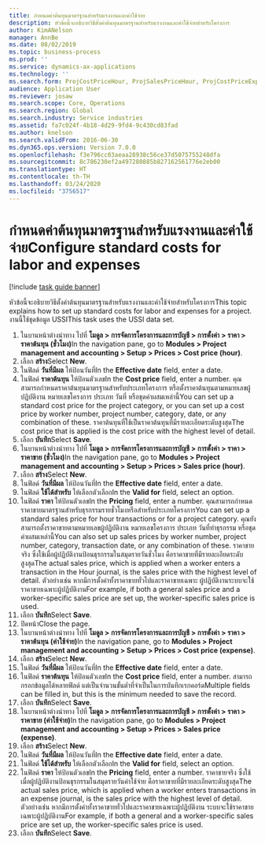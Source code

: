 ```yaml
---
title: กำหนดค่าต้นทุนมาตรฐานสำหรับแรงงานและค่าใช้จ่าย
description: หัวข้อนี้จะอธิบายวิธีตั้งค่าต้นทุนมาตรฐานสำหรับแรงงานและค่าใช้จ่ายสำหรับโครงการ
author: KimANelson
manager: AnnBe
ms.date: 08/02/2019
ms.topic: business-process
ms.prod: ''
ms.service: dynamics-ax-applications
ms.technology: ''
ms.search.form: ProjCostPriceHour, ProjSalesPriceHour, ProjCostPriceExpense, ProjSalesPriceCost
audience: Application User
ms.reviewer: josaw
ms.search.scope: Core, Operations
ms.search.region: Global
ms.search.industry: Service industries
ms.assetid: fa7c024f-4b18-4d29-9fd4-9c430cd83fad
ms.author: knelson
ms.search.validFrom: 2016-06-30
ms.dyn365.ops.version: Version 7.0.0
ms.openlocfilehash: f3e796cc03aeaa28938c56ce37d5075755248dfa
ms.sourcegitcommit: 8c786230ef2a497280885b827162561776e2eb00
ms.translationtype: HT
ms.contentlocale: th-TH
ms.lasthandoff: 03/24/2020
ms.locfileid: "3756517"
---
```

# <a name="configure-standard-costs-for-labor-and-expenses"></a><span data-ttu-id="e45ce-103">กำหนดค่าต้นทุนมาตรฐานสำหรับแรงงานและค่าใช้จ่าย</span><span class="sxs-lookup"><span data-stu-id="e45ce-103">Configure standard costs for labor and expenses</span></span>

[!include [task guide banner](../../includes/task-guide-banner.md)]

<span data-ttu-id="e45ce-104">หัวข้อนี้จะอธิบายวิธีตั้งค่าต้นทุนมาตรฐานสำหรับแรงงานและค่าใช้จ่ายสำหรับโครงการ</span><span class="sxs-lookup"><span data-stu-id="e45ce-104">This topic explains how to set up standard costs for labor and expenses for a project.</span></span> <span data-ttu-id="e45ce-105">งานนี้ใช้ชุดข้อมูล USSI</span><span class="sxs-lookup"><span data-stu-id="e45ce-105">This task uses the USSI data set.</span></span>

1. <span data-ttu-id="e45ce-106">ในบานหน้าต่างนำทาง ไปที่ **โมดูล > การจัดการโครงการและการบัญชี > การตั้งค่า > ราคา > ราคาต้นทุน (ชั่วโมง)**</span><span class="sxs-lookup"><span data-stu-id="e45ce-106">In the navigation pane, go to **Modules > Project management and accounting > Setup > Prices > Cost price (hour)**.</span></span>
2. <span data-ttu-id="e45ce-107">เลือก **สร้าง**</span><span class="sxs-lookup"><span data-stu-id="e45ce-107">Select **New**.</span></span>
3. <span data-ttu-id="e45ce-108">ในฟิลด์ **วันที่มีผล** ให้ป้อนวันที่</span><span class="sxs-lookup"><span data-stu-id="e45ce-108">In the **Effective date** field, enter a date.</span></span>
4. <span data-ttu-id="e45ce-109">ในฟิลด์ **ราคาต้นทุน** ให้ป้อนตัวเลข</span><span class="sxs-lookup"><span data-stu-id="e45ce-109">In the **Cost price** field, enter a number.</span></span> <span data-ttu-id="e45ce-110">คุณสามารถกำหนดราคาต้นทุนมาตรฐานสำหรับประเภทโครงการ หรือตั้งราคาต้นทุนตามหมายเลขผู้ปฏิบัติงาน หมายเลขโครงการ ประเภท วันที่ หรือชุดค่าผสมเหล่านี้</span><span class="sxs-lookup"><span data-stu-id="e45ce-110">You can set up a standard cost price for the project category, or you can set up a cost price by worker number, project number, category, date, or any combination of these.</span></span> <span data-ttu-id="e45ce-111">ราคาต้นทุนที่ใช้เป็นราคาต้นทุนที่มีรายละเอียดระดับสูงสุด</span><span class="sxs-lookup"><span data-stu-id="e45ce-111">The cost price that is applied is the cost price with the highest level of detail.</span></span>  
5. <span data-ttu-id="e45ce-112">เลือก **บันทึก**</span><span class="sxs-lookup"><span data-stu-id="e45ce-112">Select **Save**.</span></span>
6. <span data-ttu-id="e45ce-113">ในบานหน้าต่างนำทาง ไปที่ **โมดูล > การจัดการโครงการและการบัญชี > การตั้งค่า > ราคา > ราคาขาย (ชั่วโมง)**</span><span class="sxs-lookup"><span data-stu-id="e45ce-113">In the navigation pane, go to **Modules > Project management and accounting > Setup > Prices > Sales price (hour)**.</span></span>
7. <span data-ttu-id="e45ce-114">เลือก **สร้าง**</span><span class="sxs-lookup"><span data-stu-id="e45ce-114">Select **New**.</span></span>
8. <span data-ttu-id="e45ce-115">ในฟิลด์ **วันที่มีผล** ให้ป้อนวันที่</span><span class="sxs-lookup"><span data-stu-id="e45ce-115">In the **Effective date** field, enter a date.</span></span>
9. <span data-ttu-id="e45ce-116">ในฟิลด์ **ใช้ได้สำหรับ** ให้เลือกตัวเลือก</span><span class="sxs-lookup"><span data-stu-id="e45ce-116">In the **Valid for** field, select an option.</span></span>
10. <span data-ttu-id="e45ce-117">ในฟิลด์ **ราคา** ให้ป้อนตัวเลข</span><span class="sxs-lookup"><span data-stu-id="e45ce-117">In the **Pricing** field, enter a number.</span></span> <span data-ttu-id="e45ce-118">คุณสามารถกำหนดราคาขายมาตรฐานสำหรับธุรกรรมรายชั่วโมงหรือสำหรับประเภทโครงการ</span><span class="sxs-lookup"><span data-stu-id="e45ce-118">You can set up a standard sales price for hour transactions or for a project category.</span></span> <span data-ttu-id="e45ce-119">คุณยังสามารถตั้งราคาขายตามหมายเลขผู้ปฏิบัติงาน หมายเลขโครงการ ประเภท วันที่ทำธุรกรรม หรือชุดค่าผสมเหล่านี้</span><span class="sxs-lookup"><span data-stu-id="e45ce-119">You can also set up sales prices by worker number, project number, category, transaction date, or any combination of these.</span></span> <span data-ttu-id="e45ce-120">ราคาขายจริง ซึ่งใช้เมื่อผู้ปฏิบัติงานป้อนธุรกรรมในสมุดรายวันชั่วโมง คือราคาขายที่มีรายละเอียดระดับสูงสุด</span><span class="sxs-lookup"><span data-stu-id="e45ce-120">The actual sales price, which is applied when a worker enters a transaction in the Hour journal, is the sales price with the highest level of detail.</span></span> <span data-ttu-id="e45ce-121">ตัวอย่างเช่น หากมีการตั้งค่าทั้งราคาขายทั่วไปและราคาขายเฉพาะ ผู้ปฏิบัติงานระบบจะใช้ราคาขายเฉพาะผู้ปฏิบัติงาน</span><span class="sxs-lookup"><span data-stu-id="e45ce-121">For example, if both a general sales price and a worker-specific sales price are set up, the worker-specific sales price is used.</span></span>  
11. <span data-ttu-id="e45ce-122">เลือก **บันทึก**</span><span class="sxs-lookup"><span data-stu-id="e45ce-122">Select **Save**.</span></span>
12. <span data-ttu-id="e45ce-123">ปิดหน้า</span><span class="sxs-lookup"><span data-stu-id="e45ce-123">Close the page.</span></span>
13. <span data-ttu-id="e45ce-124">ในบานหน้าต่างนำทาง ไปที่ **โมดูล > การจัดการโครงการและการบัญชี > การตั้งค่า > ราคา > ราคาต้นทุน (ค่าใช้จ่าย)**</span><span class="sxs-lookup"><span data-stu-id="e45ce-124">In the navigation pane, go to **Modules > Project management and accounting > Setup > Prices > Cost price (expense)**.</span></span>
14. <span data-ttu-id="e45ce-125">เลือก **สร้าง**</span><span class="sxs-lookup"><span data-stu-id="e45ce-125">Select **New**.</span></span>
15. <span data-ttu-id="e45ce-126">ในฟิลด์ **วันที่มีผล** ให้ป้อนวันที่</span><span class="sxs-lookup"><span data-stu-id="e45ce-126">In the **Effective date** field, enter a date.</span></span>
16. <span data-ttu-id="e45ce-127">ในฟิลด์ **ราคาต้นทุน** ให้ป้อนตัวเลข</span><span class="sxs-lookup"><span data-stu-id="e45ce-127">In the **Cost price** field, enter a number.</span></span> <span data-ttu-id="e45ce-128">สามารถกรอกข้อมูลได้หลายฟิลด์ แต่เป็นจำนวนขั้นต่ำที่จำเป็นในการบันทึกเรกคอร์ด</span><span class="sxs-lookup"><span data-stu-id="e45ce-128">Multiple fields can be filled in, but this is the minimum needed to save the record.</span></span>  
17. <span data-ttu-id="e45ce-129">เลือก **บันทึก**</span><span class="sxs-lookup"><span data-stu-id="e45ce-129">Select **Save**.</span></span>
18. <span data-ttu-id="e45ce-130">ในบานหน้าต่างนำทาง ไปที่ **โมดูล > การจัดการโครงการและการบัญชี > การตั้งค่า > ราคา > ราคาขาย (ค่าใช้จ่าย)**</span><span class="sxs-lookup"><span data-stu-id="e45ce-130">In the navigation pane, go to **Modules > Project management and accounting > Setup > Prices > Sales price (expense)**.</span></span>
19. <span data-ttu-id="e45ce-131">เลือก **สร้าง**</span><span class="sxs-lookup"><span data-stu-id="e45ce-131">Select **New**.</span></span>
20. <span data-ttu-id="e45ce-132">ในฟิลด์ **วันที่มีผล** ให้ป้อนวันที่</span><span class="sxs-lookup"><span data-stu-id="e45ce-132">In the **Effective date** field, enter a date.</span></span>
21. <span data-ttu-id="e45ce-133">ในฟิลด์ **ใช้ได้สำหรับ** ให้เลือกตัวเลือก</span><span class="sxs-lookup"><span data-stu-id="e45ce-133">In the **Valid for** field, select an option.</span></span>
22. <span data-ttu-id="e45ce-134">ในฟิลด์ **ราคา** ให้ป้อนตัวเลข</span><span class="sxs-lookup"><span data-stu-id="e45ce-134">In the **Pricing** field, enter a number.</span></span> <span data-ttu-id="e45ce-135">ราคาขายจริง ซึ่งใช้เมื่อผู้ปฏิบัติงานป้อนธุรกรรมในสมุดรายวันค่าใช้จ่าย คือราคาขายที่มีรายละเอียดระดับสูงสุด</span><span class="sxs-lookup"><span data-stu-id="e45ce-135">The actual sales price, which is applied when a worker enters transactions in an expense journal, is the sales price with the highest level of detail.</span></span> <span data-ttu-id="e45ce-136">ตัวอย่างเช่น หากมีการตั้งค่าทั้งราคาขายทั่วไปและราคาขายเฉพาะผู้ปฏิบัติงาน ระบบจะใช้ราคาขายเฉพาะผู้ปฏิบัติงาน</span><span class="sxs-lookup"><span data-stu-id="e45ce-136">For example, if both a general and a worker-specific sales price are set up, the worker-specific sales price is used.</span></span>  
23. <span data-ttu-id="e45ce-137">เลือก **บันทึก**</span><span class="sxs-lookup"><span data-stu-id="e45ce-137">Select **Save**.</span></span>

